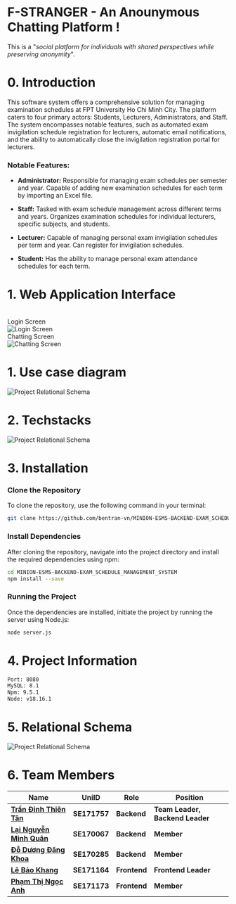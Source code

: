 <h1> F-STRANGER - An Anounymous Chatting Platform !</h1>
This is a "<i>social platform for individuals with shared perspectives while preserving anonymity</i>".<br>

# 0. Introduction
This software system offers a comprehensive solution for managing examination schedules at FPT University Ho Chi Minh City. The platform caters to four primary actors: Students, Lecturers, Administrators, and Staff. The system encompasses notable features, such as automated exam invigilation schedule registration for lecturers, automatic email notifications, and the ability to automatically close the invigilation registration portal for lecturers.

### Notable Features:

- **Administrator:** Responsible for managing exam schedules per semester and year. Capable of adding new examination schedules for each term by importing an Excel file.

- **Staff:** Tasked with exam schedule management across different terms and years. Organizes examination schedules for individual lecturers, specific subjects, and students.

- **Lecturer:** Capable of managing personal exam invigilation schedules per term and year. Can register for invigilation schedules.
  
- **Student:** Has the ability to manage personal exam attendance schedules for each term.

# 1. Web Application Interface
<br>Login Screen</br>
![Login Screen](https://drive.google.com/uc?id=1I8OlH2KaebVDsobtsGohh0QS5rf-iiVt)
<br>Chatting Screen</br>
![Chatting Screen](https://drive.google.com/uc?id=1u_GvQZfXsKL1X3q0p5jMMIOqlFEp0ayR)

# 1. Use case diagram
![Project Relational Schema](https://drive.google.com/uc?id=11OStsOL0eOhctb_wo_avuYgPzj-Q3__2)

# 2. Techstacks

![Project Relational Schema](https://drive.google.com/uc?id=1TcefZxtdhIYq-qBHkBRXReuckMjZnzwE)

# 3. Installation
### Clone the Repository

To clone the repository, use the following command in your terminal:

```bash
git clone https://github.com/bentran-vn/MINION-ESMS-BACKEND-EXAM_SCHEDULE_MANAGEMENT_SYSTEM.git
```
### Install Dependencies

After cloning the repository, navigate into the project directory and install the required dependencies using npm:

```bash
cd MINION-ESMS-BACKEND-EXAM_SCHEDULE_MANAGEMENT_SYSTEM
npm install --save
```
### Running the Project

Once the dependencies are installed, initiate the project by running the server using Node.js:

```bash
node server.js
```
# 4. Project Information

```sh
Port: 8080
MySQL: 8.1
Npm: 9.5.1
Node: v18.16.1
```

# 5. Relational Schema
![Project Relational Schema](https://drive.google.com/uc?id=1neYrND8E90t6hB1EgC9ICQV2IgRseHyf)

# 6. Team Members

| Name                    	| UniID      	| Role      	| Position                      	|
|-------------------------	|------------	|------------	|-------------------------------	|
| [**Trần Đình Thiên Tân**](https://github.com/bentran-vn) 	| **SE171757** 	| **Backend** 	| **Team Leader, Backend Leader** 	|
| [**Lại Nguyễn Minh Quân**](https://github.com/jeffySE29) | **SE170067** 	| **Backend** 	| **Member**                    	|
| [**Đỗ Dương Đăng Khoa**](https://github.com/khoahocmai)  	| **SE170285** 	| **Backend** 	| **Member**                    	|
| [**Lê Bảo Khang**](https://github.com/kle1603)        	| **SE171164** 	| **Frontend** | **Frontend Leader**           	|
| [**Phạm Thị Ngọc Anh**](https://github.com/lachimo)   	| **SE171173** 	| **Frontend** | **Member**                    	|





